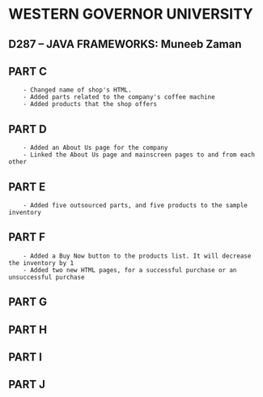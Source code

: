 # WESTERN GOVERNOR UNIVERSITY 
## D287 – JAVA FRAMEWORKS: Muneeb Zaman

## PART C
        - Changed name of shop's HTML.
        - Added parts related to the company's coffee machine
        - Added products that the shop offers
## PART D
        - Added an About Us page for the company
        - Linked the About Us page and mainscreen pages to and from each other
## PART E
        - Added five outsourced parts, and five products to the sample inventory
## PART F
        - Added a Buy Now button to the products list. It will decrease the inventory by 1
        - Added two new HTML pages, for a successful purchase or an unsuccessful purchase
## PART G

## PART H

## PART I

## PART J